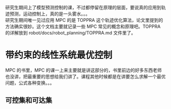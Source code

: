 研究生期间上了模型预测控制的课，不过都停留在原理的层面，要说真的应用到轨迹预测，运动控制上，真的是一头雾水。。。  
研究生期间唯一见过应用 MPC 的是 TOPPRA 这个轨迹优化算法，论文里提到的方法确实很妙。这个文档主要就记录一些 MPC 常见的概念和原理吧。TOPPRA 的详解放到 robot/docs/robot_planning/TOPPRA.md 文件里了。

# 带约束的线性系统最优控制
MPC 的书里，MPC 的课一上来主要就是讲这部分的，书里前边的好多东西老师也没讲，把最重要的思想给我们讲了。课程其他时候都是在讲要怎么求解一个最优问题，公式各种变换。。。  

## 可控集和可达集



